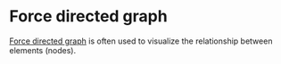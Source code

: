 # Force directed graph
[Force directed graph](https://api.highcharts.com/highcharts/plotOptions.networkgraph) is often used to visualize the relationship between elements (nodes).
